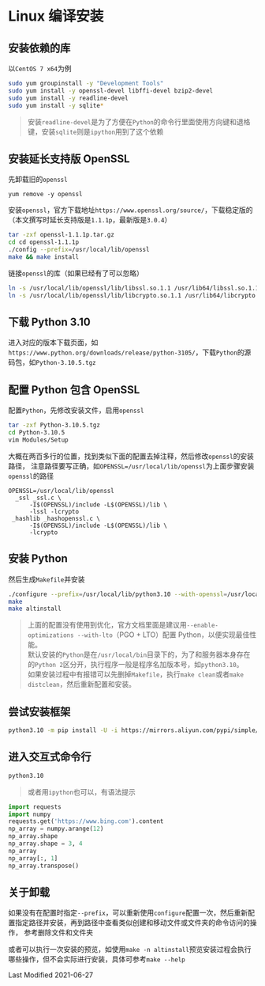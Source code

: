 # Linux 编译安装

## 安装依赖的库

以`CentOS 7 x64`为例

```bash
sudo yum groupinstall -y "Development Tools"
sudo yum install -y openssl-devel libffi-devel bzip2-devel
sudo yum install -y readline-devel
sudo yum install -y sqlite*
```

> 安装`readline-devel`是为了方便在`Python`的命令行里面使用方向键和退格键，安装`sqlite`则是`ipython`用到了这个依赖

## 安装延长支持版 OpenSSL

先卸载旧的`openssl`

```
yum remove -y openssl
```

安装`openssl`，官方下载地址`https://www.openssl.org/source/`，下载稳定版的（本文撰写时延长支持版是`1.1.1p`，最新版是`3.0.4`）

```bash
tar -zxf openssl-1.1.1p.tar.gz
cd cd openssl-1.1.1p
./config --prefix=/usr/local/lib/openssl
make && make install
```

链接`openssl`的库（如果已经有了可以忽略）

```bash
ln -s /usr/local/lib/openssl/lib/libssl.so.1.1 /usr/lib64/libssl.so.1.1
ln -s /usr/local/lib/openssl/lib/libcrypto.so.1.1 /usr/lib64/libcrypto.so.1.1
```

## 下载 Python 3.10

进入对应的版本下载页面，如`https://www.python.org/downloads/release/python-3105/`，下载`Python`的源码包，如`Python-3.10.5.tgz`

## 配置 Python 包含 OpenSSL

配置`Python`，先修改安装文件，启用`openssl`

```bash
tar -zxf Python-3.10.5.tgz
cd Python-3.10.5
vim Modules/Setup
```

大概在两百多行的位置，找到类似下面的配置去掉注释，然后修改`openssl`的安装路径，
注意路径要写正确，如`OPENSSL=/usr/local/lib/openssl`为上面步骤安装`openssl`的路径

```
OPENSSL=/usr/local/lib/openssl
  _ssl _ssl.c \
      -I$(OPENSSL)/include -L$(OPENSSL)/lib \
      -lssl -lcrypto
 _hashlib _hashopenssl.c \
      -I$(OPENSSL)/include -L$(OPENSSL)/lib \
      -lcrypto
```

## 安装 Python

然后生成`Makefile`并安装

```bash
./configure --prefix=/usr/local/lib/python3.10 --with-openssl=/usr/local/lib/openssl
make
make altinstall
```

> 上面的配置没有使用到优化，官方文档里面是建议用`--enable-optimizations --with-lto`（PGO + LTO）配置 Python，以便实现最佳性能。<br>
> 默认安装的`Python`是在`/usr/local/bin`目录下的，为了和服务器本身存在的`Python 2`区分开，执行程序一般是程序名加版本号，如`python3.10`。<br>
> 如果安装过程中有报错可以先删掉`Makefile`，执行`make clean`或者`make distclean`，然后重新配置和安装。

## 尝试安装框架

```bash
python3.10 -m pip install -U -i https://mirrors.aliyun.com/pypi/simple/ requests numpy ipython
```

## 进入交互式命令行

```bash
python3.10
```

> 或者用`ipython`也可以，有语法提示

```python
import requests
import numpy
requests.get('https://www.bing.com').content
np_array = numpy.arange(12)
np_array.shape
np_array.shape = 3, 4
np_array
np_array[:, 1]
np_array.transpose()
```

## 关于卸载

如果没有在配置时指定`--prefix`，可以重新使用`configure`配置一次，然后重新配置指定路径并安装，再到路径中查看类似创建和移动文件或文件夹的命令访问的操作，
参考删除文件和文件夹

或者可以执行一次安装的预览，如使用`make -n altinstall`预览安装过程会执行哪些操作，但不会实际进行安装，具体可参考`make --help`

Last Modified 2021-06-27
